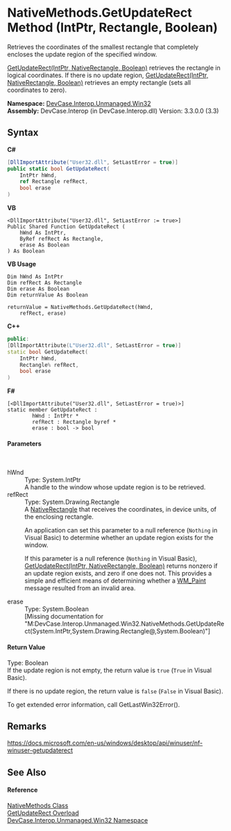 # NativeMethods.GetUpdateRect Method (IntPtr, Rectangle, Boolean)
 

Retrieves the coordinates of the smallest rectangle that completely encloses the update region of the specified window. 

<a href="M_DevCase_Interop_Unmanaged_Win32_NativeMethods_GetUpdateRect">GetUpdateRect(IntPtr, NativeRectangle, Boolean)</a> retrieves the rectangle in logical coordinates. If there is no update region, <a href="M_DevCase_Interop_Unmanaged_Win32_NativeMethods_GetUpdateRect">GetUpdateRect(IntPtr, NativeRectangle, Boolean)</a> retrieves an empty rectangle (sets all coordinates to zero).

**Namespace:**&nbsp;<a href="N_DevCase_Interop_Unmanaged_Win32">DevCase.Interop.Unmanaged.Win32</a><br />**Assembly:**&nbsp;DevCase.Interop (in DevCase.Interop.dll) Version: 3.3.0.0 (3.3)

## Syntax

**C#**<br />
``` C#
[DllImportAttribute("User32.dll", SetLastError = true)]
public static bool GetUpdateRect(
	IntPtr hWnd,
	ref Rectangle refRect,
	bool erase
)
```

**VB**<br />
``` VB
<DllImportAttribute("User32.dll", SetLastError := true>]
Public Shared Function GetUpdateRect ( 
	hWnd As IntPtr,
	ByRef refRect As Rectangle,
	erase As Boolean
) As Boolean
```

**VB Usage**<br />
``` VB Usage
Dim hWnd As IntPtr
Dim refRect As Rectangle
Dim erase As Boolean
Dim returnValue As Boolean

returnValue = NativeMethods.GetUpdateRect(hWnd, 
	refRect, erase)
```

**C++**<br />
``` C++
public:
[DllImportAttribute(L"User32.dll", SetLastError = true)]
static bool GetUpdateRect(
	IntPtr hWnd, 
	Rectangle% refRect, 
	bool erase
)
```

**F#**<br />
``` F#
[<DllImportAttribute("User32.dll", SetLastError = true)>]
static member GetUpdateRect : 
        hWnd : IntPtr * 
        refRect : Rectangle byref * 
        erase : bool -> bool 

```


#### Parameters
&nbsp;<dl><dt>hWnd</dt><dd>Type: System.IntPtr<br />A handle to the window whose update region is to be retrieved.</dd><dt>refRect</dt><dd>Type: System.Drawing.Rectangle<br />A <a href="T_DevCase_Interop_Unmanaged_Win32_Structures_NativeRectangle">NativeRectangle</a> that receives the coordinates, in device units, of the enclosing rectangle. 

 An application can set this parameter to a null reference (`Nothing` in Visual Basic) to determine whether an update region exists for the window. 

 If this parameter is a null reference (`Nothing` in Visual Basic), <a href="M_DevCase_Interop_Unmanaged_Win32_NativeMethods_GetUpdateRect">GetUpdateRect(IntPtr, NativeRectangle, Boolean)</a> returns nonzero if an update region exists, and zero if one does not. This provides a simple and efficient means of determining whether a <a href="T_DevCase_Interop_Unmanaged_Win32_Enums_WindowMessages">WM_Paint</a> message resulted from an invalid area.</dd><dt>erase</dt><dd>Type: System.Boolean<br />\[Missing <param name="erase"/> documentation for "M:DevCase.Interop.Unmanaged.Win32.NativeMethods.GetUpdateRect(System.IntPtr,System.Drawing.Rectangle@,System.Boolean)"\]</dd></dl>

#### Return Value
Type: Boolean<br />If the update region is not empty, the return value is `true` (`True` in Visual Basic). 

 If there is no update region, the return value is `false` (`False` in Visual Basic). 

 To get extended error information, call GetLastWin32Error().

## Remarks
<a href="https://docs.microsoft.com/en-us/windows/desktop/api/winuser/nf-winuser-getupdaterect" target="_blank">https://docs.microsoft.com/en-us/windows/desktop/api/winuser/nf-winuser-getupdaterect</a>

## See Also


#### Reference
<a href="T_DevCase_Interop_Unmanaged_Win32_NativeMethods">NativeMethods Class</a><br /><a href="Overload_DevCase_Interop_Unmanaged_Win32_NativeMethods_GetUpdateRect">GetUpdateRect Overload</a><br /><a href="N_DevCase_Interop_Unmanaged_Win32">DevCase.Interop.Unmanaged.Win32 Namespace</a><br />